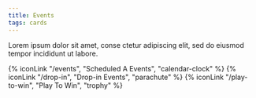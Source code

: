 ```yaml
---
title: Events
tags: cards
---
```


Lorem ipsum dolor sit amet, conse ctetur adipiscing elit, sed do eiusmod tempor incididunt ut labore.

{% iconLink "/events", "Scheduled A Events", "calendar-clock" %}
{% iconLink "/drop-in", "Drop-in Events", "parachute" %}
{% iconLink "/play-to-win", "Play To Win", "trophy" %}
